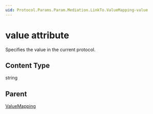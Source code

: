 ```yaml
---
uid: Protocol.Params.Param.Mediation.LinkTo.ValueMapping-value
---
```


# value attribute

Specifies the value in the current protocol.

## Content Type

string

## Parent

[ValueMapping](xref:Protocol.Params.Param.Mediation.LinkTo.ValueMapping)
